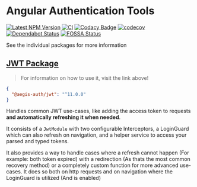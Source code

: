 # Angular Authentication Tools

[![Latest NPM Version](https://img.shields.io/npm/v/@aegis-auth/jwt/latest)](https://www.npmjs.com/package/@aegis-auth/jwt)
[![CI](https://github.com/AlexAegis/auth/workflows/CI/badge.svg)](https://github.com/AlexAegis/auth/actions?query=workflow%3ALint)
[![Codacy Badge](https://app.codacy.com/project/badge/Grade/2b1db44e2d0348f4b81e320cdcb120f8)](https://www.codacy.com/manual/AlexAegis/auth?utm_source=github.com&utm_medium=referral&utm_content=AlexAegis/auth&utm_campaign=Badge_Grade)
[![codecov](https://codecov.io/gh/AlexAegis/auth/branch/staging/graph/badge.svg)](https://codecov.io/gh/AlexAegis/auth)
[![Dependabot Status](https://api.dependabot.com/badges/status?host=github&repo=AlexAegis/auth)](https://dependabot.com)
[![FOSSA Status](https://app.fossa.com/api/projects/git%2Bgithub.com%2FAlexAegis%2Fauth.svg?type=shield)](https://app.fossa.com/projects/git%2Bgithub.com%2FAlexAegis%2Fauth?ref=badge_shield)

See the individual packages for more information

## [JWT Package](./libs/jwt)

> For information on how to use it, visit the link above!

```json
{
  "@aegis-auth/jwt": "^11.0.0"
}
```

Handles common JWT use-cases, like adding the access token to
requests **and automatically refreshing it when needed**.

It consists of a `JwtModule` with two configurable Interceptors, a
LoginGuard which can also refresh on navigation, and a helper
service to access your parsed and typed tokens.

It also provides a way to handle cases where a refresh cannot happen
(For example: both token expired) with a redirection (As thats the most
common recovery method) or a completely custom function for more advanced
use-cases. It does so both on http requests and on navigation where the
LoginGuard is utilized (And is enabled)
